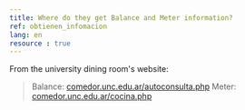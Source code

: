 ```yaml
---
title: Where do they get Balance and Meter information?
ref: obtienen_infomacion
lang: en
resource : true
---
```


From the university dining room's website:

> Balance: [comedor.unc.edu.ar/autoconsulta.php](http://comedor.unc.edu.ar/autoconsulta.php)
> Meter: [comedor.unc.edu.ar/cocina.php](http://comedor.unc.edu.ar/cocina.php)